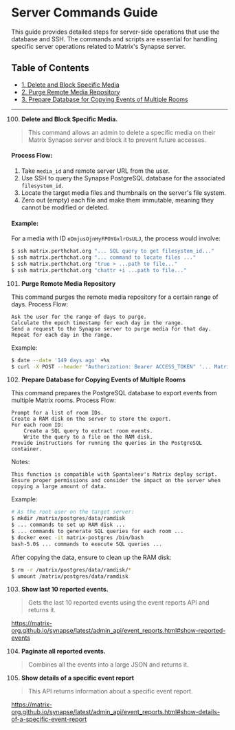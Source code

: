 
# Server Commands Guide

This guide provides detailed steps for server-side operations that use the database and SSH. The commands and scripts are essential for handling specific server operations related to Matrix's Synapse server.

## Table of Contents

- [1. Delete and Block Specific Media](#1-delete-and-block-specific-media)
- [2. Purge Remote Media Repository](#2-purge-remote-media-repository)
- [3. Prepare Database for Copying Events of Multiple Rooms](#3-prepare-database-for-copying-events-of-multiple-rooms)

---

100) **Delete and Block Specific Media.**	

> This command allows an admin to delete a specific media on their Matrix Synapse server and block it to prevent future accesses.

#### Process Flow:

1. Take `media_id` and remote server URL from the user.
2. Use SSH to query the Synapse PostgreSQL database for the associated `filesystem_id`.
3. Locate the target media files and thumbnails on the server's file system.
4. Zero out (empty) each file and make them immutable, meaning they cannot be modified or deleted.

#### Example:

For a media with ID `eDmjusOjnHyFPOYGxlrOsULJ`, the process would involve:

```bash
$ ssh matrix.perthchat.org "... SQL query to get filesystem_id..."
$ ssh matrix.perthchat.org "... command to locate files ..."
$ ssh matrix.perthchat.org "true > ...path to file..."
$ ssh matrix.perthchat.org "chattr +i ...path to file..."
```

101) **Purge Remote Media Repository**

This command purges the remote media repository for a certain range of days.
Process Flow:

    Ask the user for the range of days to purge.
    Calculate the epoch timestamp for each day in the range.
    Send a request to the Synapse server to purge media for that day.
    Repeat for each day in the range.

Example:
```bash
$ date --date '149 days ago' +%s
$ curl -X POST --header "Authorization: Bearer ACCESS_TOKEN" '... Matrix Synapse purge endpoint ...'
```

102) **Prepare Database for Copying Events of Multiple Rooms**

This command prepares the PostgreSQL database to export events from multiple Matrix rooms.
Process Flow:

    Prompt for a list of room IDs.
    Create a RAM disk on the server to store the export.
    For each room ID:
        Create a SQL query to extract room events.
        Write the query to a file on the RAM disk.
    Provide instructions for running the queries in the PostgreSQL container.

Notes:

    This function is compatible with Spantaleev's Matrix deploy script.
    Ensure proper permissions and consider the impact on the server when copying a large amount of data.

Example:
```bash
# As the root user on the target server:
$ mkdir /matrix/postgres/data/ramdisk
$ ... commands to set up RAM disk ...
$ ... commands to generate SQL queries for each room ...
$ docker exec -it matrix-postgres /bin/bash
bash-5.0$ ... commands to execute SQL queries ...
```

After copying the data, ensure to clean up the RAM disk:

```bash
$ rm -r /matrix/postgres/data/ramdisk/*
$ umount /matrix/postgres/data/ramdisk
```

103) **Show last 10 reported events.**

> Gets the last 10 reported events using the event reports API and returns it.

  https://matrix-org.github.io/synapse/latest/admin_api/event_reports.html#show-reported-events

104) **Paginate all reported events.**

> Combines all the events into a large JSON and returns it.

105) **Show details of a specific event report**

> This API returns information about a specific event report.

  https://matrix-org.github.io/synapse/latest/admin_api/event_reports.html#show-details-of-a-specific-event-report
